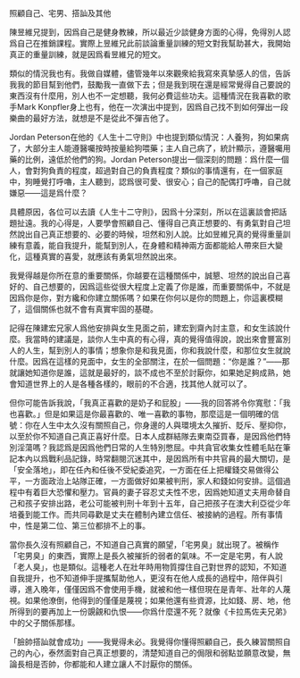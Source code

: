 照顧自己、宅男、搭訕及其他

陳昱維兄提到，因爲自己是健身教練，所以最近少談健身方面的心得，免得別人認爲自己在推銷課程。實際上昱維兄此前談論重量訓練的短文對我幫助甚大，我開始真正的重量訓練，就是因爲看昱維兄的短文。

類似的情況我也有。我做自媒體，儘管幾年以來觀衆給我寫來真摯感人的信，告訴我我的節目幫到他們，鼓勵我一直做下去；但是我到現在還是經常覺得自己要說的東西沒有什麼用，別人也不一定想聽，我何必費這些功夫。這種情況在我喜歡的歌手Mark Konpfler身上也有，他在一次演出中提到，因爲自己找不到如何彈出一段樂曲的最好方法，就想是不是從此不彈吉他了。

Jordan Peterson在他的《人生十二守則》中也提到類似情況：人養狗，狗如果病了，大部分主人能遵醫囑按時按量給狗喂藥；主人自己病了，統計顯示，遵醫囑用藥的比例，遠低於他們的狗。Jordan Peterson提出一個深刻的問題：爲什麼一個人，會對狗負責的程度，超過對自己的負責程度？類似的事情還有，在一個家庭中，狗睡覺打呼嚕，主人聽到，認爲很可愛、很安心；自己的配偶打呼嚕，自己就嫌惡——這是爲什麼？

具體原因，各位可以去讀《人生十二守則》，因爲十分深刻，所以在這裏談會把話題扯遠。我的心得是，人要學會照顧自己、懂得自己真正想要的、有勇氣對自己坦然說出自己真正想要的、必要的時候，坦然和別人說。比如昱維兄真的覺得重量訓練有意義，能自我提升，能幫到別人，在身體和精神兩方面都能給人帶來巨大變化，這種真實的喜愛，就應該有勇氣坦然說出來。

我覺得越是你所在意的重要關係，你越要在這種關係中，誠懇、坦然的說出自己喜好的、自己想要的，因爲這些從很大程度上定義了你是誰，而重要關係中，不就是因爲你是你，對方纔和你建立關係嗎？如果在你何以是你的問題上，你這裏模糊了，這個關係也就不會有真實牢固的基礎。

記得在陳建宏兄家人爲他安排與女生見面之前，建宏到齋內討主意，和女生該說什麼。我當時的建議是，談你人生中真的有心得，真的覺得值得說，說出來會豐富別人的人生，幫到別人的事情；想象你是和我見面，你和我說什麼，和那位女生就說什麼。因爲在這樣的見面中，女生的全部關注，在於一個問題：“你是誰？”——那就讓她知道你是誰，這就是最好的，談不成也不至於討厭你，如果她足夠成熟，她會知道世界上的人是各種各樣的，眼前的不合適，找其他人就可以了。

但你可能告訴我說，「我真正喜歡的是奶子和屁股」——我的回答將令你寬慰：「我也喜歡。」但是如果這是你最喜歡的、唯一喜歡的事物，那麼這是一個明確的信號：你在人生中太久沒有關照自己，你身邊的人與環境太久摧折、貶斥、壓抑你，以至於你不知道自己真正喜好什麼。日本人成群結隊去東南亞買春，是因爲他們特別淫蕩嗎？我認爲是因爲他們日常的人生特別憋屈。中共貪官收集女性體毛貼在筆記本內以爲戰利品記錄，時常翻閱沉迷其中，是因爲所有中共官員的最大關切，是「安全落地」，即在任內和任後不受紀委追究，一方面在任上把權錢交易做得公平，一方面政治上站隊正確，一方面做好如果被判刑，家人和錢如何安排。這個過程中有着巨大恐懼和壓力。官員的妻子容忍丈夫性不忠，因爲她知道丈夫用命替自己和孩子安排出路，老公可能被判刑十年到十五年，自己把孩子在澳大利亞從少年培養到能工作。而共同尋歡是丈夫在體制內建立信任、被接納的過程。所有事情中，性是第二位、第三位都排不上的事。

當你長久沒有照顧自己，不知道自己真實的願望，「宅男臭」就出現了。被稱作「宅男臭」的東西，實際上是長久被摧折的弱者的氣味。不一定是宅男，有人說「老人臭」，也是類似。這種老人在壯年時用物質撐住自己對世界的認知，不知道自我提升，也不知道伸手提攜幫助他人，更沒有在他人成長的過程中，陪伴與引導，進入晚年，僅僅因爲不會使用手機，就被和他一樣但現在是青年、壯年的人蔑視。如果他潦倒，他得到的僅僅是蔑視；如果他還有些資源，比如錢、房、地，他所得到的要再加上一份覬覦和仇恨——你爲什麼還不死？就像《卡拉馬佐夫兄弟》中的父子關係那樣。

「臉帥搭訕就會成功」——我覺得未必。我覺得你懂得照顧自己，長久練習關照自己的內心，泰然面對自己真正想要的，清楚知道自己的侷限和弱點並願意改變，無論長相是否帥，你都能和人建立讓人不討厭你的關係。